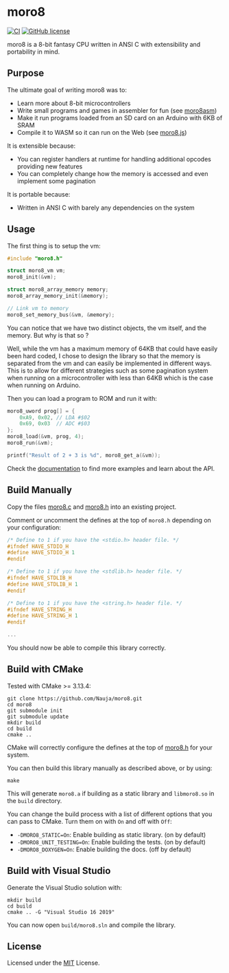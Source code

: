 # moro8

[![CI](https://github.com/Nauja/moro8/actions/workflows/CI.yml/badge.svg)](https://github.com/Nauja/moro8/actions/workflows/CI.yml)
[![GitHub license](https://img.shields.io/badge/license-MIT-blue.svg)](https://raw.githubusercontent.com/Nauja/moro8/master/LICENSE)

moro8 is a 8-bit fantasy CPU written in ANSI C with extensibility and portability in mind.

## Purpose

The ultimate goal of writing moro8 was to:

  * Learn more about 8-bit microcontrollers
  * Write small programs and games in assembler for fun (see [moro8asm](https://github.com/Nauja/moro8asm))
  * Make it run programs loaded from an SD card on an Arduino with 6KB of SRAM
  * Compile it to WASM so it can run on the Web (see [moro8.js](https://github.com/Nauja/moro8.js))

It is extensible because:

  * You can register handlers at runtime for handling additional opcodes providing new features
  * You can completely change how the memory is accessed and even implement some pagination

It is portable because:

  * Written in ANSI C with barely any dependencies on the system

## Usage

The first thing is to setup the vm:

```c
#include "moro8.h"

struct moro8_vm vm;
moro8_init(&vm);

struct moro8_array_memory memory;
moro8_array_memory_init(&memory);

// Link vm to memory
moro8_set_memory_bus(&vm, &memory);
```

You can notice that we have two distinct objects, the vm itself, and the memory.
But why is that so ?

Well, while the vm has a maximum memory of 64KB that could have easily been hard coded, I chose to design the library
so that the memory is separated from the vm and can easily be implemented in different ways. This is to allow for different
strategies such as some pagination system when running on a microcontroller with less than 64KB which is the case when
running on Arduino.

Then you can load a program to ROM and run it with:

```c
moro8_uword prog[] = {
    0xA9, 0x02, // LDA #$02
    0x69, 0x03  // ADC #$03
};
moro8_load(&vm, prog, 4);
moro8_run(&vm);

printf("Result of 2 + 3 is %d", moro8_get_a(&vm));
```

Check the [documentation](https://moro8.readthedocs.io/en/latest/) to find more examples and learn about the API.

## Build Manually

Copy the files [moro8.c](https://github.com/Nauja/moro8/blob/main/moro8.c) and [moro8.h](https://github.com/Nauja/moro8/blob/main/moro8.h) into an existing project.

Comment or uncomment the defines at the top of `moro8.h` depending on your configuration:

```c
/* Define to 1 if you have the <stdio.h> header file. */
#ifndef HAVE_STDIO_H
#define HAVE_STDIO_H 1
#endif

/* Define to 1 if you have the <stdlib.h> header file. */
#ifndef HAVE_STDLIB_H
#define HAVE_STDLIB_H 1
#endif

/* Define to 1 if you have the <string.h> header file. */
#ifndef HAVE_STRING_H
#define HAVE_STRING_H 1
#endif

...
```

You should now be able to compile this library correctly.

## Build with CMake

Tested with CMake >= 3.13.4:

```
git clone https://github.com/Nauja/moro8.git
cd moro8
git submodule init
git submodule update
mkdir build
cd build
cmake ..
```

CMake will correctly configure the defines at the top of [moro8.h](https://github.com/Nauja/moro8/blob/main/fs.h) for your system.

You can then build this library manually as described above, or by using:

```
make
```

This will generate `moro8.a` if building as a static library and `libmoro8.so` in the `build` directory.

You can change the build process with a list of different options that you can pass to CMake. Turn them on with `On` and off with `Off`:
  * `-DMORO8_STATIC=On`: Enable building as static library. (on by default)
  * `-DMORO8_UNIT_TESTING=On`: Enable building the tests. (on by default)
  * `-DMORO8_DOXYGEN=On`: Enable building the docs. (off by default)

## Build with Visual Studio

Generate the Visual Studio solution with:

```
mkdir build
cd build
cmake .. -G "Visual Studio 16 2019"
```

You can now open `build/moro8.sln` and compile the library.

## License

Licensed under the [MIT](https://github.com/Nauja/moro8/blob/main/LICENSE) License.
